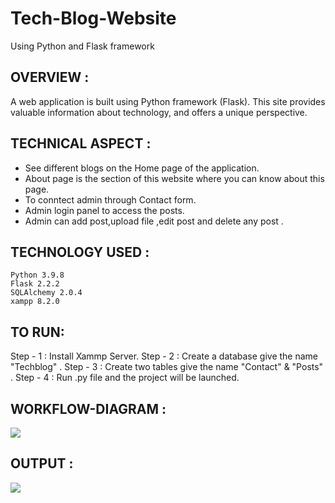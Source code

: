 # Tech-Blog-Website
Using Python and Flask framework

## OVERVIEW :
A web application is built using Python framework (Flask).
This site provides valuable  information about technology, and offers a unique perspective.

## TECHNICAL ASPECT :
- See different blogs on the Home page of the application.
- About page is the section of this website where you can know about this page.
- To conntect admin through Contact form. 
- Admin login panel to access the posts.
- Admin can add post,upload file ,edit post and delete any post . 

## TECHNOLOGY USED :
    Python 3.9.8
    Flask 2.2.2
    SQLAlchemy 2.0.4
    xampp 8.2.0
## TO RUN:
Step - 1 : Install Xammp Server.
Step - 2 : Create a database give the name "Techblog" .
Step - 3 : Create two tables give the name "Contact" & "Posts" .
Step - 4 : Run .py file and the project will be launched.
## WORKFLOW-DIAGRAM :
![](https://user-images.githubusercontent.com/122221586/219603595-bb3c410d-f00e-472c-9a18-f29cafc56db9.jpg)

## OUTPUT :
![](https://user-images.githubusercontent.com/122221586/219603698-0be9d6a5-136e-4f89-9724-769261e5e72b.jpg)


